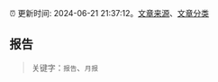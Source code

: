 :alarm_clock: 更新时间: 2024-06-21 21:37:12。[文章来源](/README.md)、[文章分类](/TAGS.md)

## 报告


> 关键字：`报告`、`月报`



